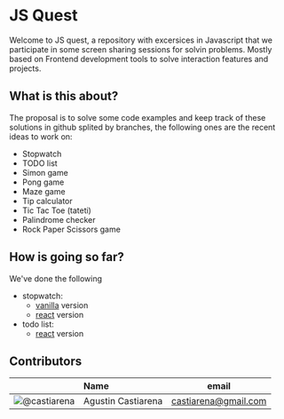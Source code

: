 # JS Quest

Welcome to JS quest, a repository with excersices in Javascript that we participate in some screen sharing sessions
for solvin problems. Mostly based on Frontend development tools to solve interaction features and projects.


## What is this about?

The proposal is to solve some code examples and keep track of these solutions in github splited by branches, the following ones
are the recent ideas to work on:

- Stopwatch
- TODO list
- Simon game
- Pong game
- Maze game
- Tip calculator
- Tic Tac Toe (tateti)
- Palindrome checker
- Rock Paper Scissors game


## How is going so far?

We've done the following 

- stopwatch: 
   - [vanilla](https://github.com/castiarena/js-quest/tree/quest/stopwatch) version
   - [react](https://github.com/castiarena/js-quest/tree/quest/stopwatch-react) version
- todo list: 
   - [react](https://github.com/castiarena/js-quest/tree/quest/todo-list-react) version


## Contributors

| | Name |  email |
|:------:|:-----|:------:|
|<img src="https://avatars.githubusercontent.com/u/1714040?s=40&v=4" alt="@castiarena">|Agustin Castiarena|castiarena@gmail.com|



